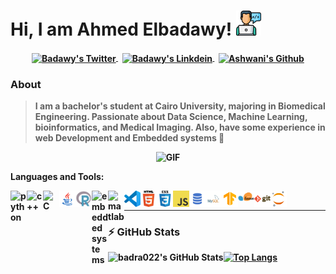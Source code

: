 <p>

  <h1><b>Hi, I am Ahmed Elbadawy! <img src="icons/web-development.png" alt="" width="40"></h1> 
</p>



<p float="right"  align="center">

 <a href="https://twitter.com/Ahmedelbadwy25">
  <img align="center" alt="Badawy's Twitter" width="30px" src="https://cdn.jsdelivr.net/npm/simple-icons@v3/icons/twitter.svg" />
</a>  
&nbsp;

<a href="https://www.linkedin.com/in/ahmed-elbadawy-0b6984180/">
  <img align="center" alt="Badawy's Linkdein" width="30px" src="https://cdn.jsdelivr.net/npm/simple-icons@v3/icons/linkedin.svg" />
</a>
&nbsp;
<a href="https://github.com/ahmedelbadawy">
  <img align="center" alt="Ashwani's Github" width="30px" src="https://cdn.jsdelivr.net/npm/simple-icons@v3/icons/github.svg" />
</a>
<p/>



### About 


>I am a bachelor's student at Cairo University, majoring in Biomedical Engineering. Passionate about Data Science, Machine Learning, bioinformatics, and Medical Imaging. Also, have some experience in web Development and Embedded systems 🤩


 <p align="center">
 <img  alt="GIF" src="https://media.giphy.com/media/836HiJc7pgzy8iNXCn/giphy.gif" />


 **Languages and Tools:**  

<img align="left" alt="python" width="26px" src="https://cdn3.iconfinder.com/data/icons/logos-and-brands-adobe/512/267_Python-512.png" />


<img align="left" alt="c++" width="26px" src="https://user-images.githubusercontent.com/42747200/46140125-da084900-c26d-11e8-8ea7-c45ae6306309.png" />

<img align="left" alt="C" width="26px" src="https://cdn.iconscout.com/icon/free/png-512/c-programming-569564.png" />

<img align="left" alt="R" width="26px" src="icons/icons8-java-48.png" />

<img align="left" alt="Java" width="26px" src="icons/r.png" />

<img align="left" alt="embedded systems" width="26px" src="https://micro.ros.org/img/logonav.png" />

<img align="left" alt="matlab" width="26px" src="[https://doc.opendtect.org/6.0.0/doc/od_userdoc/content/resources/images/appendix_f/matlab.jpeg](https://repository-images.githubusercontent.com/420536143/482e150b-739f-4269-8f53-22cda3615d6a)" />

<img align="left" alt="Visual Studio Code" width="26px" src="https://raw.githubusercontent.com/github/explore/80688e429a7d4ef2fca1e82350fe8e3517d3494d/topics/visual-studio-code/visual-studio-code.png" />

<img align="left" alt="HTML5" width="26px" src="https://raw.githubusercontent.com/github/explore/80688e429a7d4ef2fca1e82350fe8e3517d3494d/topics/html/html.png" />

<img align="left" alt="CSS3" width="26px" src="https://raw.githubusercontent.com/github/explore/80688e429a7d4ef2fca1e82350fe8e3517d3494d/topics/css/css.png" />

<img align="left" alt="JavaScript" width="26px" src="https://raw.githubusercontent.com/github/explore/80688e429a7d4ef2fca1e82350fe8e3517d3494d/topics/javascript/javascript.png" />

<img align="left" alt="SQL" width="26px" src="https://raw.githubusercontent.com/github/explore/80688e429a7d4ef2fca1e82350fe8e3517d3494d/topics/sql/sql.png" />

<img align="left" alt="MySQL" width="26px" src="https://raw.githubusercontent.com/github/explore/80688e429a7d4ef2fca1e82350fe8e3517d3494d/topics/mysql/mysql.png" />

<img align="left" alt="jupyter" width="26px" src="icons/icons8-tensorflow-48.png" />

<img align="left" alt="jupyter" width="26px" src="icons/kisspng-logo-scikit-learn-python-github-portable-network-g-go-to-image-page-5b77997b685cc0.7719358615345647314275.png" />

<img align="left" alt="Git" width="26px" src="https://raw.githubusercontent.com/github/explore/80688e429a7d4ef2fca1e82350fe8e3517d3494d/topics/git/git.png" />

<img align="left" alt="jupyter" width="26px" src="icons/icons8-jupyter-48.png" />

<br>

---
### :zap: GitHub Stats
<img align="left" alt="badra022's GitHub Stats" src="https://github-readme-stats.vercel.app/api?username=ahmedelbadawy&show_icons=true&hide_border=true" />

[![Top Langs](https://github-readme-stats.vercel.app/api/top-langs/?username=ahmedelbadawy&exclude_repo=statistics-cc-hypothesis-testing,sound-equalizer&hide=html&layout=compact&theme=react&langs_count=10)](https://github.com/anuraghazra/github-readme-stats)


